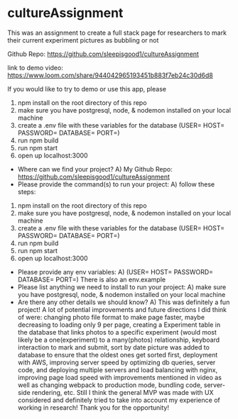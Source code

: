 # cultureAssignment
This was an assignment to create a full stack page for researchers to mark their current experiment pictures as bubbling or not

Github Repo:
https://github.com/sleepisgood1/cultureAssignment

link to demo video:
https://www.loom.com/share/944042965193451b883f7eb24c30d6d8

If you would like to try to demo or use this app, please
1) npm install on the root directory of this repo
2) make sure you have postgresql, node, & nodemon installed on your local machine
3) create a .env file with these variables for the database
(USER=
HOST=
PASSWORD=
DATABASE=
PORT=)
4) run npm build
5) run npm start
6) open up localhost:3000


- Where can we find your project?
A) My Github Repo: https://github.com/sleepisgood1/cultureAssignment
- Please provide the command(s) to run your project:
A) follow these steps:
1) npm install on the root directory of this repo
2) make sure you have postgresql, node, & nodemon installed on your local machine
3) create a .env file with these variables for the database
(USER=
HOST=
PASSWORD=
DATABASE=
PORT=)
4) run npm build
5) run npm start
6) open up localhost:3000
- Please provide any env variables:
A) (USER=
HOST=
PASSWORD=
DATABASE=
PORT=)
There is also an env.example
- Please list anything we need to install to run your project:
A) make sure you have postgresql, node, & nodemon installed on your local machine
- Are there any other details we should know?
A) This was definitely a fun project! A lot of potential improvements and future directions I did think of were: changing photo file format to make page faster, maybe decreasing to loading only 9 per page, creating a Experiment table in the database that links photos to a specific experiment (would most likely be a one(experiment) to a many(photos) relationship, keyboard interaction to mark and submit, sort by date picture was added to database to ensure that the oldest ones get sorted first, deployment with AWS, improving server speed by optimizing db queries, server code, and deploying multiple servers and load balancing with nginx, improving page load speed with improvements mentioned in video as well as changing webpack to production mode, bundling code, server-side rendering, etc. Still I think the general MVP was made with UX considered and definitely tried to take into account my experience of working in research!
Thank you for the opportunity!